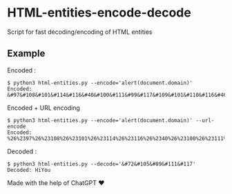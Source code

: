 # HTML-entities-encode-decode
Script for fast decoding/encoding of HTML entities

## Example

Encoded : 

```
$ python3 html-entities.py --encode='alert(document.domain)'             
Encoded: &#97&#108&#101&#114&#116&#40&#100&#111&#99&#117&#109&#101&#110&#116&#46&#100&#111&#109&#97&#105&#110&#41
```

Encoded + URL encoding

```
$ python3 html-entities.py --encode='alert(document.domain)' --url-encode
Encoded: %26%2397%26%23108%26%23101%26%23114%26%23116%26%2340%26%23100%26%23111%26%2399%26%23117%26%23109%26%23101%26%23110%26%23116%26%2346%26%23100%26%23111%26%23109%26%2397%26%23105%26%23110%26%2341
```

Decoded : 

```
$ python3 html-entities.py --decode='&#72&#105&#89&#111&#117'
Decoded: HiYou
```

Made with the help of ChatGPT ❤️
